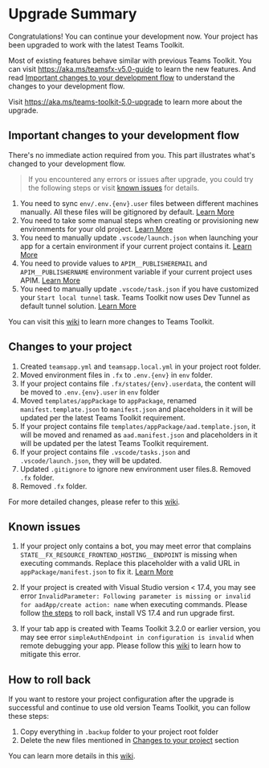 # Upgrade Summary

Congratulations! You can continue your development now. Your project has been upgraded to work with the latest Teams Toolkit.

Most of existing features behave similar with previous Teams Toolkit. You can visit https://aka.ms/teamsfx-v5.0-guide to learn the new features. And read [Important changes to your development flow](#important-changes-to-your-development-flow) to understand the changes to your development flow.

Visit https://aka.ms/teams-toolkit-5.0-upgrade to learn more about the upgrade.

## Important changes to your development flow

There's no immediate action required from you. This part illustrates what's changed to your development flow.
> If you encountered any errors or issues after upgrade, you could try the following steps or visit [known issues](https://aka.ms/teams-toolkit-5.0-upgrade#known-issues) for details.

1. You need to sync `env/.env.{env}.user` files between different machines manually. All these files will be gitignored by default. [Learn More](https://aka.ms/teams-toolkit-5.0-upgrade#environment-management)
2. You need to take some manual steps when creating or provisioning new environments for your old project. [Learn More](https://aka.ms/teams-toolkit-5.0-upgrade#environment-management)
3. You need to manually update `.vscode/launch.json` when launching your app for a certain environment if your current project contains it. [Learn More](https://aka.ms/teams-toolkit-5.0-upgrade#launch-your-app)
4. You need to provide values to `APIM__PUBLISHEREMAIL` and `APIM__PUBLISHERNAME` environment variable if your current project uses APIM. [Learn More](https://aka.ms/teams-toolkit-5.0-upgrade#provision-apim-service)
5. You need to manually update `.vscode/task.json` if you have customized your `Start local tunnel` task. Teams Toolkit now uses Dev Tunnel as default tunnel solution. [Learn More](https://aka.ms/teams-toolkit-5.0-upgrade#start-tunnel-service)

You can visit this [wiki](https://aka.ms/teams-toolkit-5.0-upgrade#feature-changes-that-impact-your-development-flow) to learn more changes to Teams Toolkit.

## Changes to your project

1. Created `teamsapp.yml` and `teamsapp.local.yml` in your project root folder.
2. Moved environment files in `.fx` to `.env.{env}` in `env` folder.
3. If your project contains file `.fx/states/{env}.userdata`, the content will be moved to `.env.{env}.user` in `env` folder
4. Moved `templates/appPackage` to `appPackage`, renamed `manifest.template.json` to `manifest.json` and placeholders in it will be updated per the latest Teams Toolkit requirement.
5. If your project contains file `templates/appPackage/aad.template.json`, it will be moved and renamed as `aad.manifest.json` and placeholders in it will be updated per the latest Teams Toolkit requirement.
6. If your project contains file `.vscode/tasks.json` and `.vscode/launch.json`, they will be updated.
7. Updated `.gitignore` to ignore new environment user files.8. Removed `.fx` folder.
8. Removed `.fx` folder.

For more detailed changes, please refer to this [wiki](https://aka.ms/teams-toolkit-5.0-upgrade#file-changes).

## Known issues

1. If your project only contains a bot, you may meet error that complains `STATE__FX_RESOURCE_FRONTEND_HOSTING__ENDPOINT` is missing when executing commands. Replace this placeholder with a valid URL in `appPackage/manifest.json` to fix it. [Learn More](https://aka.ms/teams-toolkit-5.0-upgrade#state__fx_resource_frontend_hosting__endpoint-missing-error-in-some-projects)

2. If your project is created with Visual Studio version < 17.4, you may see error `InvalidParameter: Following parameter is missing or invalid for aadApp/create action: name` when executing commands. Please follow [the steps](#how-to-roll-back) to roll back, install VS 17.4 and run upgrade first.

3. If your tab app is created with Teams Toolkit 3.2.0 or earlier version, you may see error `simpleAuthEndpoint in configuration is invalid` when remote debugging your app. Please follow this [wiki](https://aka.ms/teams-toolkit-5.0-upgrade#simpleauthendpoint-in-configuration-is-invalid) to learn how to mitigate this error.

## How to roll back

If you want to restore your project configuration after the upgrade is successful and continue to use old version Teams Toolkit, you can follow these steps:
1. Copy everything in `.backup` folder to your project root folder
2. Delete the new files mentioned in [Changes to your project](#changes-to-your-project) section

You can learn more details in this [wiki](https://aka.ms/teams-toolkit-5.0-upgrade#how-to-roll-back).